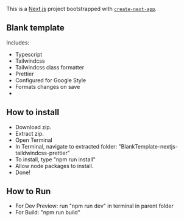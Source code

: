 This is a [Next.js](https://nextjs.org/) project bootstrapped with [`create-next-app`](https://github.com/vercel/next.js/tree/canary/packages/create-next-app).

## Blank template

Includes:
- Typescript
- Tailwindcss
- Tailwindcss class formatter
- Prettier
- Configured for Google Style
- Formats changes on save
-  


## How to install
- Download zip.
- Extract zip.
- Open Terminal
- In Terminal, navigate to extracted folder: "BlankTemplate-nextjs-taildwindcss-prettier"
- To install, type "npm run install"
- Allow node packages to install.
- Done!

## How to Run
- For Dev Preview: run "npm run dev" in terminal in parent folder
- For Build: "npm run build"
